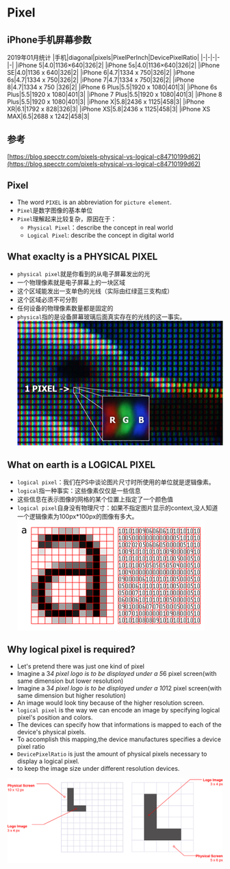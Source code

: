 # Pixel

## iPhone手机屏幕参数
2019年01月统计
|手机|diagonal|pixels|PixelPerInch|DevicePixelRatio|
|-|-|-|-|-|
|iPhone 5|4.0|1136×640|326|2|
|iPhone 5s|4.0|1136×640|326|2|
|iPhone SE|4.0|1136 x 640|326|2|
|iPhone 6|4.7|1334 x 750|326|2|
|iPhone 6s|4.7|1334 x 750|326|2|
|iPhone 7|4.7|1334 x 750|326|2|
|iPhone 8|4.7|1334 x 750 |326|2|
|iPhone 6 Plus|5.5|1920 x 1080|401|3|
|iPhone 6s Plus|5.5|1920 x 1080|401|3|
|iPhone 7 Plus|5.5|1920 x 1080|401|3|
|iPhone 8 Plus|5.5|1920 x 1080|401|3|
|iPhone X|5.8|2436 x 1125|458|3|
|iPhone XR|6.1|1792 x 828|326|3|
|iPhone XS|5.8|2436 x 1125|458|3|
|iPhone XS MAX|6.5|2688 x 1242|458|3|

## 参考
[https://blog.specctr.com/pixels-physical-vs-logical-c84710199d62](https://blog.specctr.com/pixels-physical-vs-logical-c84710199d62)


## Pixel
- The word `PIXEL` is an abbreviation for `picture element`.
- `Pixel`是数字图像的基本单位
- `Pixel`理解起来比较复杂，原因在于：
  - `Physical Pixel`：describe the concept in real world
  - `Logical Pixel`: describe the concept in digital world

## What exaclty is a PHYSICAL PIXEL
- `physical pixel`就是你看到的从电子屏幕发出的光
- 一个物理像素就是电子屏幕上的一块区域
- 这个区域能发出一支单色的光线（实际由红绿蓝三支构成）
- 这个区域必须不可分割
- 任何设备的物理像素数量都是固定的
- `physical`指的是设备屏幕玻璃后面真实存在的光线的这一事实。
![Physical Pixel](images/physical-pixel.jpeg)

## What on earth is a LOGICAL PIXEL
- `logical pixel`：我们在PS中谈论图片尺寸时所使用的单位就是逻辑像素。
- `logical`指一种事实：这些像素仅仅是一些信息
- 这些信息在表示图像的网格的某个位置上指定了一个颜色值
- `logical pixel`自身没有物理尺寸：如果不指定图片显示的context,没人知道一个逻辑像素为100px*100px的图像有多大。
![In this example color values are grayscale](images/pixel-grayscale.png)

## Why logical pixel is required?
- Let's pretend there was just one kind of pixel
- Imagine a 3*4 pixel logo is to be displayed under a 5*6 pixel screen(with same dimension but lower resolution)
- Imagine a 3*4 pixel logo is to be displayed under a 10*12 pixel screen(with same dimension but higher resolution)
- An image would look tiny because of the higher resolution screen.
- `logical pixel` is the way we can encode an image by specifying logical pixel's position and colors.
- The devices can specify how that informations is mapped to each of the device's physical pixels.
- To accomplish this mapping,the device manufactures specifies a device pixel ratio
- `DevicePixelRatio` is just the amount of physical pixels necessary to display a logical pixel.
- to keep the image size under different resolution devices.


![3 x 4 px logo on low-res and high-res screens](images/pixel-different-res.png)
